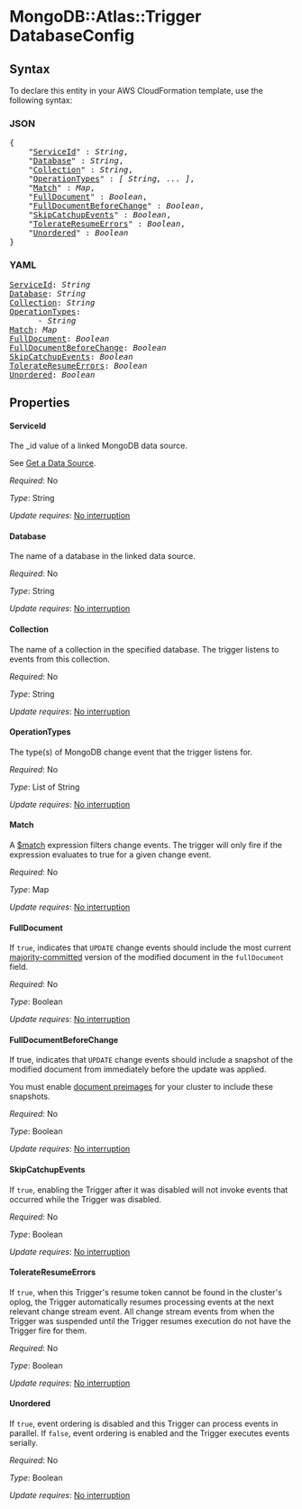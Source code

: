 # MongoDB::Atlas::Trigger DatabaseConfig

## Syntax

To declare this entity in your AWS CloudFormation template, use the following syntax:

### JSON

<pre>
{
    "<a href="#serviceid" title="ServiceId">ServiceId</a>" : <i>String</i>,
    "<a href="#database" title="Database">Database</a>" : <i>String</i>,
    "<a href="#collection" title="Collection">Collection</a>" : <i>String</i>,
    "<a href="#operationtypes" title="OperationTypes">OperationTypes</a>" : <i>[ String, ... ]</i>,
    "<a href="#match" title="Match">Match</a>" : <i>Map</i>,
    "<a href="#fulldocument" title="FullDocument">FullDocument</a>" : <i>Boolean</i>,
    "<a href="#fulldocumentbeforechange" title="FullDocumentBeforeChange">FullDocumentBeforeChange</a>" : <i>Boolean</i>,
    "<a href="#skipcatchupevents" title="SkipCatchupEvents">SkipCatchupEvents</a>" : <i>Boolean</i>,
    "<a href="#tolerateresumeerrors" title="TolerateResumeErrors">TolerateResumeErrors</a>" : <i>Boolean</i>,
    "<a href="#unordered" title="Unordered">Unordered</a>" : <i>Boolean</i>
}
</pre>

### YAML

<pre>
<a href="#serviceid" title="ServiceId">ServiceId</a>: <i>String</i>
<a href="#database" title="Database">Database</a>: <i>String</i>
<a href="#collection" title="Collection">Collection</a>: <i>String</i>
<a href="#operationtypes" title="OperationTypes">OperationTypes</a>: <i>
      - String</i>
<a href="#match" title="Match">Match</a>: <i>Map</i>
<a href="#fulldocument" title="FullDocument">FullDocument</a>: <i>Boolean</i>
<a href="#fulldocumentbeforechange" title="FullDocumentBeforeChange">FullDocumentBeforeChange</a>: <i>Boolean</i>
<a href="#skipcatchupevents" title="SkipCatchupEvents">SkipCatchupEvents</a>: <i>Boolean</i>
<a href="#tolerateresumeerrors" title="TolerateResumeErrors">TolerateResumeErrors</a>: <i>Boolean</i>
<a href="#unordered" title="Unordered">Unordered</a>: <i>Boolean</i>
</pre>

## Properties

#### ServiceId

The _id value of a linked MongoDB data source.

See [Get a Data Source](#operation/adminGetService).


_Required_: No

_Type_: String

_Update requires_: [No interruption](https://docs.aws.amazon.com/AWSCloudFormation/latest/UserGuide/using-cfn-updating-stacks-update-behaviors.html#update-no-interrupt)

#### Database

The name of a database in the linked data source.

_Required_: No

_Type_: String

_Update requires_: [No interruption](https://docs.aws.amazon.com/AWSCloudFormation/latest/UserGuide/using-cfn-updating-stacks-update-behaviors.html#update-no-interrupt)

#### Collection

The name of a collection in the specified database. The
trigger listens to events from this collection.

_Required_: No

_Type_: String

_Update requires_: [No interruption](https://docs.aws.amazon.com/AWSCloudFormation/latest/UserGuide/using-cfn-updating-stacks-update-behaviors.html#update-no-interrupt)

#### OperationTypes

The type(s) of MongoDB change event that the trigger listens for.

_Required_: No

_Type_: List of String

_Update requires_: [No interruption](https://docs.aws.amazon.com/AWSCloudFormation/latest/UserGuide/using-cfn-updating-stacks-update-behaviors.html#update-no-interrupt)

#### Match

A [$match](https://www.mongodb.com/docs/manual/reference/operator/aggregation/match)
expression filters change events. The trigger will only
fire if the expression evaluates to true for a given
change event.

_Required_: No

_Type_: Map

_Update requires_: [No interruption](https://docs.aws.amazon.com/AWSCloudFormation/latest/UserGuide/using-cfn-updating-stacks-update-behaviors.html#update-no-interrupt)

#### FullDocument

If `true`, indicates that `UPDATE` change events should
include the most current
[majority-committed](https://www.mongodb.com/docs/manual/reference/read-concern-majority/)
version of the modified document in the `fullDocument`
field.

_Required_: No

_Type_: Boolean

_Update requires_: [No interruption](https://docs.aws.amazon.com/AWSCloudFormation/latest/UserGuide/using-cfn-updating-stacks-update-behaviors.html#update-no-interrupt)

#### FullDocumentBeforeChange

If true, indicates that `UPDATE` change events should
include a snapshot of the modified document from
immediately before the update was applied.

You must enable [document
preimages](https://www.mongodb.com/docs/atlas/app-services/mongodb/preimages/)
for your cluster to include these snapshots.

_Required_: No

_Type_: Boolean

_Update requires_: [No interruption](https://docs.aws.amazon.com/AWSCloudFormation/latest/UserGuide/using-cfn-updating-stacks-update-behaviors.html#update-no-interrupt)

#### SkipCatchupEvents

If `true`, enabling the Trigger after it was disabled
will not invoke events that occurred while the Trigger
was disabled.

_Required_: No

_Type_: Boolean

_Update requires_: [No interruption](https://docs.aws.amazon.com/AWSCloudFormation/latest/UserGuide/using-cfn-updating-stacks-update-behaviors.html#update-no-interrupt)

#### TolerateResumeErrors

If `true`, when this Trigger's resume token
cannot be found in the cluster's oplog, the Trigger automatically resumes
processing events at the next relevant change stream event.
All change stream events from when the Trigger was suspended until the Trigger
resumes execution do not have the Trigger fire for them.

_Required_: No

_Type_: Boolean

_Update requires_: [No interruption](https://docs.aws.amazon.com/AWSCloudFormation/latest/UserGuide/using-cfn-updating-stacks-update-behaviors.html#update-no-interrupt)

#### Unordered

If `true`, event ordering is disabled and this Trigger
can process events in parallel. If `false`, event
ordering is enabled and the Trigger executes events
serially.

_Required_: No

_Type_: Boolean

_Update requires_: [No interruption](https://docs.aws.amazon.com/AWSCloudFormation/latest/UserGuide/using-cfn-updating-stacks-update-behaviors.html#update-no-interrupt)

